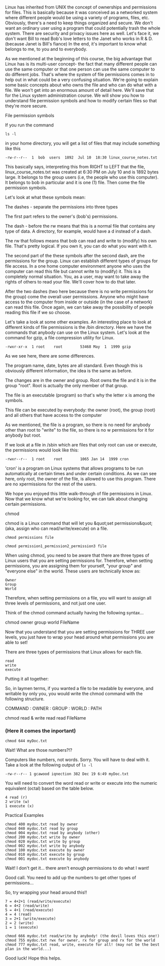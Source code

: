 Linux has inherited from UNIX the concept of ownerships and permissions for files. This is basically because it was conceived as a networked system where different people would be using a variety of programs, files, etc. Obviously, there's a need to keep things organized and secure. We don't want an ordinary user using a program that could potentially trash the whole system. There are security and privacy issues here as well. Let's face it, we don't want Bill to read Bob's love letters to the Janet who works in R & D. (because Janet is Bill's fiance) In the end, it's important to know what belongs to me, to you and to everybody.

As we mentioned at the beginning of this course, the big advantage that Linux has is its multi-user concept- the fact that many different people can use the same computer or that one person can use the same computer to do different jobs. That's where the system of file permissions comes in to help out in what could be a very confusing situation. We're going to explain some basic concepts about who owns the file and who can do what with a file. We won't get into an enormous amount of detail here. We'll save that for the Linux system administration course. We will show you how to understand file permission symbols and how to modify certain files so that they're more secure.

File permission symbols

If you run the command

```
ls -l
```
in your home directory, you will get a list of files that may include something like this


```
-rw-r--r--  1  bob  users  1892  Jul 10  18:30 linux_course_notes.txt
```
This basically says, interpreting this from RIGHT to LEFT that the file, linux_course_notes.txt was created at 6:30 PM on July 10 and is 1892 bytes large. It belongs to the group users (i.e, the people who use this computer). It belongs to bob in particular and it is one (1) file. Then come the file permission symbols.

Let's look at what these symbols mean:

The dashes - separate the permissions into three types


The first part refers to the owner's (bob's) permissions.

The dash - before the rw means that this is a normal file that contains any type of data. A directory, for example, would have a d instead of a dash.

The rw that follows means that bob can read and write to (modify) his own file. That's pretty logical. If you own it, you can do what you want with it.

The second part of the these symbols after the second dash, are the permissions for the group. Linux can establish different types of groups for file access. In a one home computer environment anyone who uses the computer can read this file but cannot write to (modify) it. This is a completely normal situation. You, as a user, may want to take away the rights of others to read your file. We'll cover how to do that later.

After the two dashes (two here because there is no write permissions for the group) come the overall user permissions. Anyone who might have access to the computer from inside or outside (in the case of a network) can read this file. Once again, we can take away the possibility of people reading this file if we so choose.

Let's take a look at some other examples. An interesting place to look at different kinds of file permissions is the /bin directory. Here we have the commands that anybody can use on the Linux system. Let's look at the command for gzip, a file compression utility for Linux.

```
-rwxr-xr-x  1 root    root        53468 May  1  1999 gzip
```
As we see here, there are some differences.

The program name, date, bytes are all standard. Even though this is obviously different information, the idea is the same as before.

The changes are in the owner and group. Root owns the file and it is in the group "root". Root is actually the only member of that group.

The file is an executable (program) so that's why the letter x is among the symbols.

This file can be executed by everybody: the owner (root), the group (root) and all others that have access to the computer

As we mentioned, the file is a program, so there is no need for anybody other than root to "write" to the file, so there is no w permissions for it for anybody but root.

If we look at a file in /sbin which are files that only root can use or execute, the permissions would look like this:

```
-rwxr--r--  1 root    root        1065 Jan 14  1999 cron
```
'cron' is a program on Linux systems that allows programs to be run automatically at certain times and under certain conditions. As we can see here, only root, the owner of the file, is allowed to use this program. There are no xpermissions for the rest of the users.

We hope you enjoyed this little walk-through of file permissions in Linux. Now that we know what we're looking for, we can talk about changing certain permissions.

chmod

chmod is a Linux command that will let you \&quot;set permissions\&quot; (aka, assign who can read/write/execute) on a file.

```
chmod permissions file
```
```
chmod permission1_permission2_permission3 file
```
When using chmod, you need to be aware that there are three types of Linux users that you are setting permissions for. Therefore, when setting permissions, you are assigning them for yourself, "your group" and "everyone else" in the world. These users are technically know as:
```
Owner
Group
World
```
Therefore, when setting permissions on a file, you will want to assign all three levels of permissions, and not just one user.

Think of the chmod command actually having the following syntax...

chmod owner group world FileName

Now that you understand that you are setting permissions for THREE user levels, you just have to wrap your head around what permissions you are able to set!

There are three types of permissions that Linux allows for each file.
```
read
write
execute
```
Putting it all together:

So, in laymen terms, if you wanted a file to be readable by everyone, and writable by only you, you would write the chmod command with the following structure.

COMMAND : OWNER : GROUP : WORLD : PATH

chmod read & write read read FileName

### (Here it comes the inportant)
```
chmod 644 myDoc.txt
```
Wait! What are those numbers?!?

Computers like numbers, not words. Sorry. You will have to deal with it. Take a look at the following output of `ls -l`

```
-rw-r--r-- 1 gcawood iqnection 382 Dec 19 6:49 myDoc.txt
```
You will need to convert the word read or write or execute into the numeric equivalent (octal) based on the table below.
```
4 read (r)
2 write (w)
1 execute (x)
```
Practical Examples
```
chmod 400 mydoc.txt read by owner
chmod 040 mydoc.txt read by group
chmod 004 mydoc.txt read by anybody (other)
chmod 200 mydoc.txt write by owner
chmod 020 mydoc.txt write by group
chmod 002 mydoc.txt write by anybody
chmod 100 mydoc.txt execute by owner
chmod 010 mydoc.txt execute by group
chmod 001 mydoc.txt execute by anybody
```
Wait! I don't get it... there aren't enough permissions to do what I want!

Good call. You need to add up the numbers to get other types of permissions...

So, try wrapping your head around this!!
```
7 = 4+2+1 (read/write/execute)
6 = 4+2 (read/write)
5 = 4+1 (read/execute)
4 = 4 (read)
3 = 2+1 (write/execute)
2 = 2 (write)
1 = 1 (execute)
```
```
chmod 666 mydoc.txt read/write by anybody! (the devil loves this one!)
chmod 755 mydoc.txt rwx for owner, rx for group and rx for the world
chmod 777 mydoc.txt read, write, execute for all! (may not be the best plan in the world...)
```
Good luck! Hope this helps.
